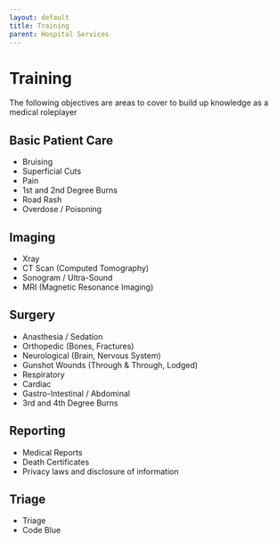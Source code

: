 ```yaml
---
layout: default
title: Training
parent: Hospital Services
---
```


# Training
The following objectives are areas to cover to build up knowledge as a medical roleplayer

## Basic Patient Care
- Bruising
- Superficial Cuts
- Pain
- 1st and 2nd Degree Burns
- Road Rash
- Overdose / Poisoning

## Imaging
- Xray
- CT Scan (Computed Tomography)
- Sonogram / Ultra-Sound
- MRI (Magnetic Resonance Imaging)

## Surgery
- Anasthesia / Sedation
- Orthopedic (Bones, Fractures)
- Neurological (Brain, Nervous System)
- Gunshot Wounds (Through & Through, Lodged)
- Respiratory
- Cardiac
- Gastro-Intestinal / Abdominal
- 3rd and 4th Degree Burns

## Reporting
- Medical Reports
- Death Certificates
- Privacy laws and disclosure of information

## Triage
- Triage
- Code Blue